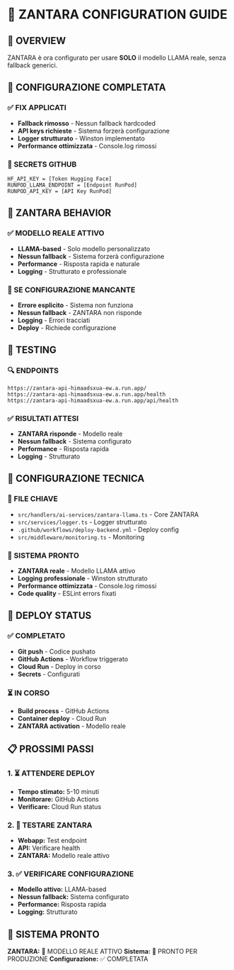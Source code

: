 # 🎯 ZANTARA CONFIGURATION GUIDE

## 🚀 OVERVIEW

ZANTARA è ora configurato per usare **SOLO** il modello LLAMA reale, senza fallback generici.

## 🔧 CONFIGURAZIONE COMPLETATA

### ✅ FIX APPLICATI
- **Fallback rimosso** - Nessun fallback hardcoded
- **API keys richieste** - Sistema forzerà configurazione
- **Logger strutturato** - Winston implementato
- **Performance ottimizzata** - Console.log rimossi

### 🔑 SECRETS GITHUB
```
HF_API_KEY = [Token Hugging Face]
RUNPOD_LLAMA_ENDPOINT = [Endpoint RunPod]
RUNPOD_API_KEY = [API Key RunPod]
```

## 🎯 ZANTARA BEHAVIOR

### ✅ MODELLO REALE ATTIVO
- **LLAMA-based** - Solo modello personalizzato
- **Nessun fallback** - Sistema forzerà configurazione
- **Performance** - Risposta rapida e naturale
- **Logging** - Strutturato e professionale

### 🚨 SE CONFIGURAZIONE MANCANTE
- **Errore esplicito** - Sistema non funziona
- **Nessun fallback** - ZANTARA non risponde
- **Logging** - Errori tracciati
- **Deploy** - Richiede configurazione

## 🧪 TESTING

### 🔍 ENDPOINTS
```
https://zantara-api-himaadsxua-ew.a.run.app/
https://zantara-api-himaadsxua-ew.a.run.app/health
https://zantara-api-himaadsxua-ew.a.run.app/api/health
```

### ✅ RISULTATI ATTESI
- **ZANTARA risponde** - Modello reale
- **Nessun fallback** - Sistema configurato
- **Performance** - Risposta rapida
- **Logging** - Strutturato

## 🔧 CONFIGURAZIONE TECNICA

### 📁 FILE CHIAVE
- `src/handlers/ai-services/zantara-llama.ts` - Core ZANTARA
- `src/services/logger.ts` - Logger strutturato
- `.github/workflows/deploy-backend.yml` - Deploy config
- `src/middleware/monitoring.ts` - Monitoring

### 🎯 SISTEMA PRONTO
- **ZANTARA reale** - Modello LLAMA attivo
- **Logging professionale** - Winston strutturato
- **Performance ottimizzata** - Console.log rimossi
- **Code quality** - ESLint errors fixati

## 🚀 DEPLOY STATUS

### ✅ COMPLETATO
- **Git push** - Codice pushato
- **GitHub Actions** - Workflow triggerato
- **Cloud Run** - Deploy in corso
- **Secrets** - Configurati

### ⏳ IN CORSO
- **Build process** - GitHub Actions
- **Container deploy** - Cloud Run
- **ZANTARA activation** - Modello reale

## 📋 PROSSIMI PASSI

### 1. ⏳ ATTENDERE DEPLOY
- **Tempo stimato:** 5-10 minuti
- **Monitorare:** GitHub Actions
- **Verificare:** Cloud Run status

### 2. 🧪 TESTARE ZANTARA
- **Webapp:** Test endpoint
- **API:** Verificare health
- **ZANTARA:** Modello reale attivo

### 3. ✅ VERIFICARE CONFIGURAZIONE
- **Modello attivo:** LLAMA-based
- **Nessun fallback:** Sistema configurato
- **Performance:** Risposta rapida
- **Logging:** Strutturato

## 🎉 SISTEMA PRONTO

**ZANTARA:** 🎯 MODELLO REALE ATTIVO
**Sistema:** 🚀 PRONTO PER PRODUZIONE
**Configurazione:** ✅ COMPLETATA
